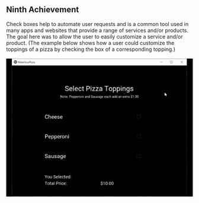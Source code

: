 ## Ninth Achievement
Check boxes help to automate user requests and is a common tool used in many apps and websites that provide a range of services and/or products. The goal here was to allow the user to easily customize a service and/or product. (The example below shows how a user could customize the toppings of a pizza by checking the box of a corresponding topping.)
<br/>
<br/>
![](../../images/pizza_maker.gif)